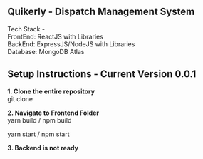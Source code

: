## Quikerly - Dispatch Management System

Tech Stack - <br/>
FrontEnd: ReactJS with Libraries<br/>
BackEnd: ExpressJS/NodeJS with Libraries<br/>
Database: MongoDB Atlas<br/>



## Setup Instructions - Current Version 0.0.1

**1. Clone the entire repository**<br/>
git clone <repo>

**2. Navigate to Frontend Folder**<br/>
yarn build / npm build<br/>

yarn start / npm start<br/>

**3. Backend is not ready**<br/>

